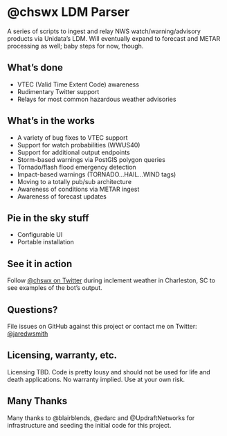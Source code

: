 # @chswx LDM Parser

A series of scripts to ingest and relay NWS watch/warning/advisory products via Unidata’s LDM. Will eventually expand to forecast and METAR processing as well; baby steps for now, though.

## What’s done

- VTEC (Valid Time Extent Code) awareness
- Rudimentary Twitter support
- Relays for most common hazardous weather advisories

## What’s in the works

- A variety of bug fixes to VTEC support
- Support for watch probabilities (WWUS40)
- Support for additional output endpoints
- Storm-based warnings via PostGIS polygon queries
- Tornado/flash flood emergency detection
- Impact-based warnings (TORNADO…HAIL…WIND tags)
- Moving to a totally pub/sub architecture
- Awareness of conditions via METAR ingest
- Awareness of forecast updates

## Pie in the sky stuff

- Configurable UI
- Portable installation

## See it in action

Follow [@chswx on Twitter](http://twitter.com/chswx) during inclement weather in Charleston, SC to see examples of the bot’s output. 

## Questions?

File issues on GitHub against this project or contact me on Twitter: [@jaredwsmith](http://twitter.com/jaredwsmith)

## Licensing, warranty, etc.

Licensing TBD. Code is pretty lousy and should not be used for life and death applications. No warranty implied. Use at your own risk.

## Many Thanks

Many thanks to @blairblends, @edarc and @UpdraftNetworks for infrastructure and seeding the initial code for this project.
